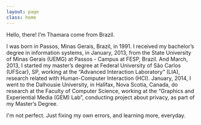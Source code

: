 ```yaml
---
layout: page
class: home
---
```


Hello, there! I’m Thamara come from Brazil. 

I was born in Passos, Minas Gerais, Brazil, in 1991. I received my bachelor’s degree in information systems, in January, 2013, from the State University of Minas Gerais (UEMG) at Passos - Campus at FESP, Brazil. And March, 2013, I started my master’s degree at Federal University of São Carlos (UFScar), SP, working at the “Advanced Interaction Laboratory” (LIA), research related with Human-Computer Interaction (HCI). January, 2014, I went to the Dalhousie University, in Halifax, Nova Scotia, Canada, do research at the Faculty of Computer Science, working at the “Graphics and Experiential Media (GEM) Lab”, conducting project about privacy, as part of my Master’s Degree.


I'm not perfect. Just fixing my own errors, and learning more, everyday.
